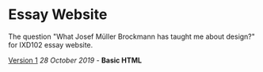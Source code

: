 # Essay Website
The question "What Josef Müller Brockmann has taught me about design?" for IXD102 essay website.

[Version 1](https://mclmatthew.github.io/essay-website/index_1.html)
*28 October 2019* - **Basic HTML**
